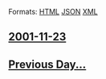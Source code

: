 
Formats: [HTML](2001/11/23/index.html)  [JSON](2001/11/23/index.json)  [XML](2001/11/23/index.xml)  

## [2001-11-23](/news/2001/11/23/index.md)

## [Previous Day...](/news/2001/11/22/index.md)

